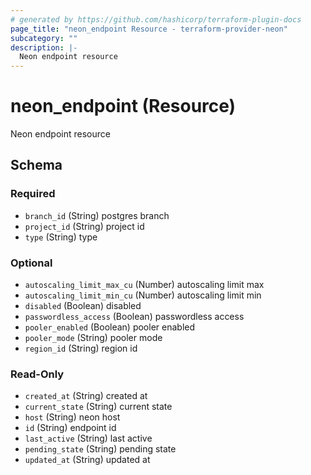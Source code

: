 ```yaml
---
# generated by https://github.com/hashicorp/terraform-plugin-docs
page_title: "neon_endpoint Resource - terraform-provider-neon"
subcategory: ""
description: |-
  Neon endpoint resource
---
```


# neon_endpoint (Resource)

Neon endpoint resource



<!-- schema generated by tfplugindocs -->
## Schema

### Required

- `branch_id` (String) postgres branch
- `project_id` (String) project id
- `type` (String) type

### Optional

- `autoscaling_limit_max_cu` (Number) autoscaling limit max
- `autoscaling_limit_min_cu` (Number) autoscaling limit min
- `disabled` (Boolean) disabled
- `passwordless_access` (Boolean) passwordless access
- `pooler_enabled` (Boolean) pooler enabled
- `pooler_mode` (String) pooler mode
- `region_id` (String) region id

### Read-Only

- `created_at` (String) created at
- `current_state` (String) current state
- `host` (String) neon host
- `id` (String) endpoint id
- `last_active` (String) last active
- `pending_state` (String) pending state
- `updated_at` (String) updated at


